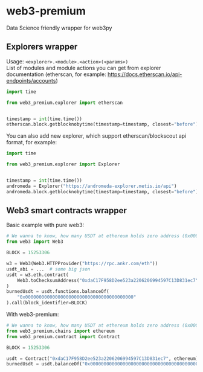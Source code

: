 # web3-premium
Data Science friendly wrapper for web3py


## Explorers wrapper

Usage: `<explorer>.<module>.<action>(<params>)`  
List of modules and module actions you can get from explorer documentation (etherscan, for example: https://docs.etherscan.io/api-endpoints/accounts)

```python
import time

from web3_premium.explorer import etherscan


timestamp = int(time.time())
etherscan.block.getblocknobytime(timestamp=timestamp, closest="before")
```

You can also add new explorer, which support etherscan/blockscout api format, for example:
```python
import time

from web3_premium.explorer import Explorer


timestamp = int(time.time())
andromeda = Explorer("https://andromeda-explorer.metis.io/api")
andromeda.block.getblocknobytime(timestamp=timestamp, closest="before")
```

## Web3 smart contracts wrapper
Basic example with pure web3:
```python
# We wanna to know, how many USDT at ethereum holds zero address (0x00000....) at 01.08.2022 (block 15253306)
from web3 import Web3

BLOCK = 15253306

w3 = Web3(Web3.HTTPProvider("https://rpc.ankr.com/eth"))
usdt_abi = ...  # some big json
usdt = w3.eth.contract(
    Web3.toChecksumAddress("0xdaC17F958D2ee523a2206206994597C13D831ec7"), abi=usdt_abi
)
burnedUsdt = usdt.functions.balanceOf(
    "0x0000000000000000000000000000000000000000"
).call(block_identifier=BLOCK)
```

With web3-premium:
```python
# We wanna to know, how many USDT at ethereum holds zero address (0x00000....) at 01.08.2022 (block 15253306)
from web3_premium.chains import ethereum
from web3_premium.contract import Contract

BLOCK = 15253306

usdt = Contract("0xdaC17F958D2ee523a2206206994597C13D831ec7", ethereum)
burnedUsdt = usdt.balanceOf("0x0000000000000000000000000000000000000000", block=BLOCK)



